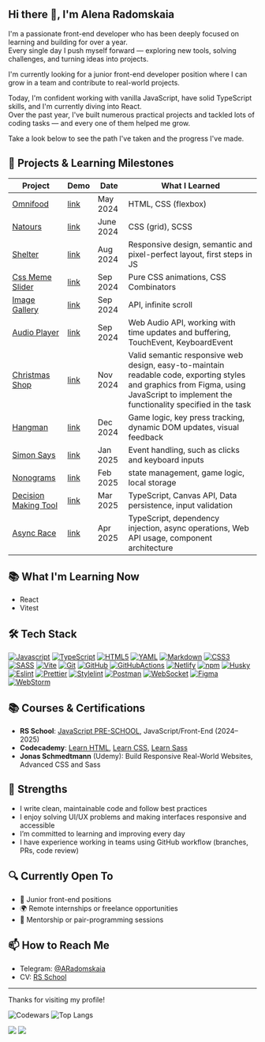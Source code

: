 ## Hi there 👋, I'm Alena Radomskaia
I'm a passionate front-end developer who has been deeply focused on learning and building for over a year.  
Every single day I push myself forward — exploring new tools, solving challenges, and turning ideas into projects.

I'm currently looking for a junior front-end developer position where I can grow in a team and contribute to real-world projects.

Today, I'm confident working with vanilla JavaScript, have solid TypeScript skills, and I'm currently diving into React.  
Over the past year, I've built numerous practical projects and tackled lots of coding tasks — and every one of them helped me grow.

Take a look below to see the path I've taken and the progress I've made.

## 🚀 Projects & Learning Milestones

| Project | Demo | Date | What I Learned |
|--------|-------|------|----------------|
| [Omnifood](https://github.com/radomskaia/omnifood/blob/main/README.md) | [link](https://radomskaia.github.io/omnifood/) | May 2024 | HTML, CSS (flexbox) |
| [Natours](https://github.com/radomskaia/natours/blob/main/README.md) | [link](https://radomskaia.github.io/natours/) | June 2024 | CSS (grid), SCSS |
| [Shelter](https://github.com/radomskaia/shelter) | [link](https://radomskaia.github.io/shelter/)  | Aug 2024 | Responsive design, semantic and pixel-perfect layout, first steps in JS |
| [Css Meme Slider](https://github.com/radomskaia/cssMemeSlider) | [link](https://radomskaia.github.io/cssMemeSlider) | Sep 2024 | Pure CSS animations, CSS Combinators |
| [Image Gallery](https://github.com/radomskaia/image-gallery) | [link](https://radomskaia.github.io/image-gallery/) | Sep 2024 | API, infinite scroll |
| [Audio Player](https://github.com/radomskaia/audio-player) | [link](https://radomskaia.github.io/audio-player/) | Sep 2024 | Web Audio API, working with time updates and buffering, TouchEvent, KeyboardEvent |
| [Christmas Shop](https://github.com/radomskaia/christmas-shop) | [link](https://radomskaia.github.io/christmas-shop/) | Nov 2024 | Valid semantic responsive web design, easy-to-maintain readable code, exporting styles and graphics from Figma, using JavaScript to implement the functionality specified in the task |
| [Hangman](https://github.com/radomskaia/hangman)| [link](https://radomskaia.github.io/hangman/) | Dec 2024 | Game logic, key press tracking, dynamic DOM updates, visual feedback |
| [Simon Says](https://github.com/radomskaia/simon-says)| [link](https://radomskaia.github.io/simon-says/) | Jan 2025 | Event handling, such as clicks and keyboard inputs |
| [Nonograms](https://github.com/radomskaia/nonograms)| [link](https://radomskaia.github.io/nonograms/) | Feb 2025 | state management, game logic, local storage |
| [Decision Making Tool](https://github.com/radomskaia/decision-making-tool)| [link](https://radomskaia.github.io/decision-making-tool/) | Mar 2025 | TypeScript, Canvas API, Data persistence, input validation |
| [Async Race](https://github.com/radomskaia/async-race)| [link](https://radomskaia.github.io/async-race/) | Apr 2025 | TypeScript, dependency injection, async operations, Web API usage, component architecture |

## 📚 What I'm Learning Now

- React
- Vitest

## 🛠️ Tech Stack

[![Javascript][Javascript]][Javascript-url]
[![TypeScript][TypeScript]][TypeScript-url]
[![HTML5][HTML5]][HTML5-url]
[![YAML][YAML]][YAML-url]
[![Markdown][Markdown]][Markdown-url]
[![CSS3][CSS3]][CSS3-url]
[![SASS][SASS]][SASS-url]
[![Vite][Vite]][Vite-url]
[![Git][Git]][Git-url]
[![GitHub][GitHub]][GitHub-url]
[![GitHubActions][GitHubActions]][GitHubActions-url]
[![Netlify][Netlify]][Netlify-url]
[![npm][npm]][npm-url]
[![Husky][Husky]][Husky-url]
[![Eslint][Eslint]][Eslint-url]
[![Prettier][Prettier]][Prettier-url]
[![Stylelint][Stylelint]][Stylelint-url]
[![Postman][Postman]][Postman-url]
[![WebSocket][WebSocket]][WebSocket-url]
[![Figma][Figma]][Figma-url]
[![WebStorm][WebStorm]][WebStorm-url]

[Javascript]: https://img.shields.io/badge/javascript-F7DF1E?style=for-the-badge&logo=javascript&logoColor=262729
[Javascript-url]: https://developer.mozilla.org/en-US/docs/Web/JavaScript
[TypeScript]: https://img.shields.io/badge/TypeScript-3178C6.svg?style=for-the-badge&logo=typescript&logoColor=white
[TypeScript-url]: https://www.typescriptlang.org
[HTML5]: https://img.shields.io/badge/html5-E34F26.svg?style=for-the-badge&logo=html5&logoColor=white
[HTML5-url]: https://html.com/html5/
[Markdown]: https://img.shields.io/badge/markdown-000000.svg?style=for-the-badge&logo=markdown&logoColor=white
[Markdown-url]: https://www.markdownguide.org/
[YAML]: https://img.shields.io/badge/yaml-CB171E.svg?style=for-the-badge&logo=yaml&logoColor=white
[YAML-url]: https://yaml.org/
[CSS3]: https://img.shields.io/badge/css3-1572B6?style=for-the-badge&logo=css3&logoColor=white
[CSS3-url]: https://developer.mozilla.org/en-US/docs/Web/CSS
[SASS]: https://img.shields.io/badge/sass-CC6699?style=for-the-badge&logo=sass&logoColor=white
[SASS-url]: https://sass-lang.com/
[Git]: https://img.shields.io/badge/git-F05032?style=for-the-badge&logo=git&logoColor=white
[Git-url]: https://git-scm.com/
[GitHub]: https://img.shields.io/badge/github-181717?style=for-the-badge&logo=github&logoColor=white
[GitHub-url]: https://github.com/
[GitHubActions]: https://img.shields.io/badge/githubactions-2088FF?style=for-the-badge&logo=githubactions&logoColor=white
[GitHubActions-url]: https://github.com/features/actions
[npm]: https://img.shields.io/badge/npm-CB3837?style=for-the-badge&logo=npm&logoColor=white
[npm-url]: https://www.npmjs.com/
[Netlify]: https://img.shields.io/badge/netlify-00C7B7.svg?style=for-the-badge&logo=netlify&logoColor=white
[Netlify-url]: https://www.netlify.com/
[Vite]: https://img.shields.io/badge/vite-646CFF?style=for-the-badge&logo=vite&logoColor=white
[Vite-url]: https://vitejs.dev/
[Husky]: https://img.shields.io/badge/Husky-F05032?style=for-the-badge&logo=furrynetwork&logoColor=white
[Husky-url]: https://typicode.github.io/husky/
[Eslint]: https://img.shields.io/badge/eslint-4B32C3?style=for-the-badge&logo=eslint&logoColor=white
[Eslint-url]: https://eslint.org/
[Prettier]: https://img.shields.io/badge/prettier-F7B93E?style=for-the-badge&logo=prettier&logoColor=263238
[Prettier-url]: https://prettier.io/
[Stylelint]: https://img.shields.io/badge/stylelint-263238?style=for-the-badge&logo=stylelint&logoColor=white
[Stylelint-url]: https://stylelint.io/
[editorconfig]: https://img.shields.io/badge/editorconfig-FEFEFE?style=for-the-badge&logo=editorconfig&logoColor=262729
[editorconfig-url]: https://editorconfig.org/
[Postman]: https://img.shields.io/badge/postman-FF6C37?style=for-the-badge&logo=postman&logoColor=white
[Postman-url]: https://www.postman.com/
[WebSocket]: https://img.shields.io/badge/WebSocket-615EFF?style=for-the-badge&logoColor=white
[WebSocket-url]: https://developer.mozilla.org/en-US/docs/Web/API/WebSocket
[Figma]: https://img.shields.io/badge/figma-F24E1E?style=for-the-badge&logo=figma&logoColor=white
[Figma-url]: https://www.figma.com/
[WebStorm]: https://img.shields.io/badge/webstorm-2186d7?style=for-the-badge&logo=webstorm&logoColor=white
[WebStorm-url]: https://www.jetbrains.com/webstorm/

## 📚 Courses & Certifications

- **RS School**: [JavaScript PRE-SCHOOL](https://app.rs.school/certificate/knwy0tsr), JavaScript/Front-End (2024–2025)
- **Codecademy**: [Learn HTML](https://www.codecademy.com/profiles/radomskaia.a.i/certificates/9eb0741e5ebef1f9f58a53bfac67d3a7), [Learn CSS](https://www.codecademy.com/profiles/radomskaia.a.i/certificates/9a5bb1fc45b4281af1fffec93b0aaf05), [Learn Sass](https://www.codecademy.com/profiles/radomskaia.a.i/certificates/eb1ffda40f347629dcef6de33d3f9741)
- **Jonas Schmedtmann** (Udemy): Build Responsive Real-World Websites, Advanced CSS and Sass

## 🧠 Strengths

- I write clean, maintainable code and follow best practices
- I enjoy solving UI/UX problems and making interfaces responsive and accessible
- I’m committed to learning and improving every day
- I have experience working in teams using GitHub workflow (branches, PRs, code review)

## 🔍 Currently Open To

- 💼 Junior front-end positions
- 🌍 Remote internships or freelance opportunities
- 🤝 Mentorship or pair-programming sessions

## 📫 How to Reach Me

- Telegram: [@ARadomskaia](https://t.me/ARadomskaia)
- CV: [RS School](https://app.rs.school/cv/08d17007-b0c1-44b7-a56d-49f5cc3305db)

---

Thanks for visiting my profile!

![Codewars](https://github.r2v.ch/codewars?user=radomskaia&hide_clan=true)
![Top Langs](https://github-readme-stats.vercel.app/api/top-langs/?username=radomskaia&layout=compact&theme=dark)

![](https://komarev.com/ghpvc/?username=radomskaia&style=pixel)
![](https://hit.yhype.me/github/profile?account_id=168851272)

